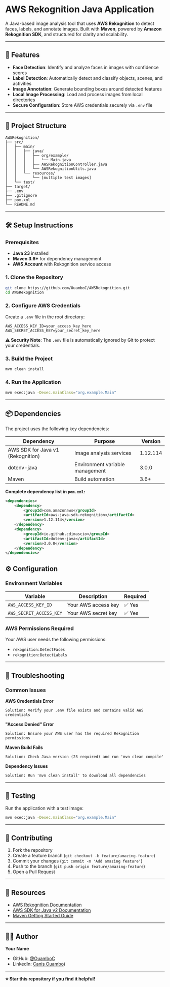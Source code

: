 # AWS Rekognition Java Application

A Java-based image analysis tool that uses **AWS Rekognition** to detect faces, labels, and annotate images. Built with **Maven**, powered by **Amazon Rekognition SDK**, and structured for clarity and scalability.

---

## 🚀 Features

- **Face Detection**: Identify and analyze faces in images with confidence scores
- **Label Detection**: Automatically detect and classify objects, scenes, and activities  
- **Image Annotation**: Generate bounding boxes around detected features
- **Local Image Processing**: Load and process images from local directories
- **Secure Configuration**: Store AWS credentials securely via `.env` file

---

## 📁 Project Structure

```
AWSRekognition/
├── src/
│   ├── main/
│   │   ├── java/
│   │   │   ├── org/example/
│   │   │   │   └── Main.java
│   │   │   ├── AWSRekognitionController.java    
│   │   │   └── AWSRekognitionUtils.java         
│   │   └── resources/
│   │       └── [multiple test images]
│   └── test/
├── target/
├── .env
├── .gitignore
├── pom.xml
└── README.md
```

---

## 🛠️ Setup Instructions

### Prerequisites
- **Java 23** installed
- **Maven 3.6+** for dependency management
- **AWS Account** with Rekognition service access

### 1. Clone the Repository
```bash
git clone https://github.com/OuamboC/AWSRekognition.git
cd AWSRekognition
```

### 2. Configure AWS Credentials
Create a `.env` file in the root directory:
```env
AWS_ACCESS_KEY_ID=your_access_key_here
AWS_SECRET_ACCESS_KEY=your_secret_key_here
```

**⚠️ Security Note**: The `.env` file is automatically ignored by Git to protect your credentials.

### 3. Build the Project
```bash
mvn clean install
```

### 4. Run the Application
```bash
mvn exec:java -Dexec.mainClass="org.example.Main"
```

---

## 📦 Dependencies

The project uses the following key dependencies:

| Dependency | Purpose | Version |
|------------|---------|---------|
| AWS SDK for Java v1 (Rekognition) | Image analysis services | 1.12.114 |
| dotenv-java | Environment variable management | 3.0.0 |
| Maven | Build automation | 3.6+ |

**Complete dependency list in `pom.xml`:**
```xml
<dependencies>
    <dependency>
        <groupId>com.amazonaws</groupId>
        <artifactId>aws-java-sdk-rekognition</artifactId>
        <version>1.12.114</version>
    </dependency>
    <dependency>
        <groupId>io.github.cdimascio</groupId>
        <artifactId>dotenv-java</artifactId>
        <version>3.0.0</version>
    </dependency>
</dependencies>
```


## ⚙️ Configuration

### Environment Variables
| Variable | Description | Required |
|----------|-------------|----------|
| `AWS_ACCESS_KEY_ID` | Your AWS access key | ✅ Yes |
| `AWS_SECRET_ACCESS_KEY` | Your AWS secret key | ✅ Yes |

### AWS Permissions Required
Your AWS user needs the following permissions:
- `rekognition:DetectFaces`
- `rekognition:DetectLabels`

---

## 🚨 Troubleshooting

### Common Issues

**AWS Credentials Error**
```
Solution: Verify your .env file exists and contains valid AWS credentials
```

**"Access Denied" Error**
```
Solution: Ensure your AWS user has the required Rekognition permissions
```

**Maven Build Fails**
```
Solution: Check Java version (23 required) and run 'mvn clean compile'
```

**Dependency Issues**
```
Solution: Run 'mvn clean install' to download all dependencies
```

---

## 🧪 Testing

Run the application with a test image:
```bash
mvn exec:java -Dexec.mainClass="org.example.Main"
```

---

## 🤝 Contributing

1. Fork the repository
2. Create a feature branch (`git checkout -b feature/amazing-feature`)
3. Commit your changes (`git commit -m 'Add amazing feature'`)
4. Push to the branch (`git push origin feature/amazing-feature`)
5. Open a Pull Request

---

## 🔗 Resources

- [AWS Rekognition Documentation](https://docs.aws.amazon.com/rekognition/)
- [AWS SDK for Java v2 Documentation](https://docs.aws.amazon.com/sdk-for-java/latest/developer-guide/)
- [Maven Getting Started Guide](https://maven.apache.org/guides/getting-started/)

---

## 👨‍💻 Author

**Your Name**
- GitHub: [@OuamboC](https://github.com/OuamboC)
- LinkedIn: [Canis Ouambo](https://www.linkedin.com/in/canis-breal-ouambo/))

---

**⭐ Star this repository if you find it helpful!**
